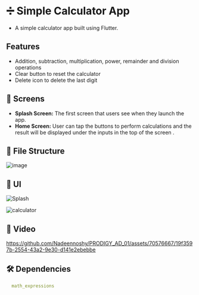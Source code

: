 # ➗ Simple Calculator App
 - A simple calculator app built using Flutter.


## Features
  - Addition, subtraction, multiplication, power, remainder and division operations
  - Clear button to reset the calculator
  - Delete icon to delete the last digit


## 🤳 Screens

- **Splash Screen:** The first screen that users see when they launch the app.
- **Home Screen:** User can tap the buttons to perform calculations and the result will be displayed under the inputs in the top of the screen .


## 📁 File Structure

![image](https://github.com/Nadeennoshy/PRODIGY_AD_01/assets/70576667/614b03b8-4a5b-4aaa-a02a-45aea2bee3cc)



## 📱 UI

![Splash](https://github.com/Nadeennoshy/PRODIGY_AD_01/assets/70576667/876148e4-0f2e-4c44-b653-ce5fac296c5e)

![calculator](https://github.com/Nadeennoshy/PRODIGY_AD_01/assets/70576667/38cb9187-e089-43ba-84f8-59c0f38b344b)



## 🎥 Video



https://github.com/Nadeennoshy/PRODIGY_AD_01/assets/70576667/19f3597b-2554-43a2-9e30-d141e2ebebbe



## 🛠 Dependencies

```pubspec.yaml
  math_expressions

```
